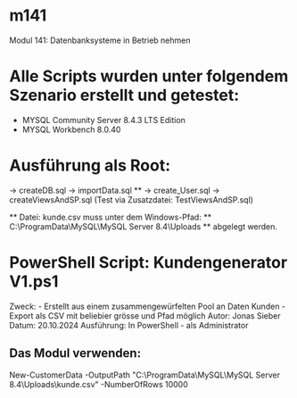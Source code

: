# m141
Modul 141: Datenbanksysteme in Betrieb nehmen

# Alle Scripts wurden unter folgendem Szenario erstellt und getestet:
- MYSQL Community Server 8.4.3 LTS Edition
- MYSQL Workbench 8.0.40

# Ausführung als Root:
-> createDB.sql
  -> importData.sql **
    -> create_User.sql
      -> createViewsAndSP.sql
      (Test via Zusatzdatei: TestViewsAndSP.sql)

** Datei: kunde.csv muss unter dem Windows-Pfad: ** C:\ProgramData\MySQL\MySQL Server 8.4\Uploads ** abgelegt werden.

# PowerShell Script: Kundengenerator V1.ps1
Zweck:	- Erstellt aus einem zusammengewürfelten Pool an Daten Kunden
		    - Export als CSV mit beliebier grösse und Pfad möglich
 Autor:  Jonas Sieber
 Datum:  20.10.2024
 Ausführung: In PowerShell - als Administrator

## Das Modul verwenden:
New-CustomerData -OutputPath "C:\ProgramData\MySQL\MySQL Server 8.4\Uploads\kunde.csv" -NumberOfRows 10000
